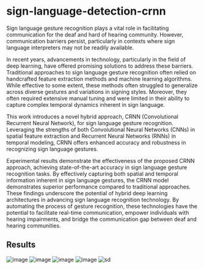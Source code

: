 # sign-language-detection-crnn
Sign language gesture recognition plays a vital role in facilitating communication for
the deaf and hard of hearing community. However, communication barriers persist,
particularly in contexts where sign language interpreters may not be readily available.

In recent years, advancements in technology, particularly in the field of deep learning,
have offered promising solutions to address these barriers. Traditional approaches to
sign language gesture recognition often relied on handcrafted feature extraction
methods and machine learning algorithms. While effective to some extent, these
methods often struggled to generalize across diverse gestures and variations in signing
styles. Moreover, they often required extensive manual tuning and were limited in their
ability to capture complex temporal dynamics inherent in sign language. 

This work introduces a novel hybrid approach, CRNN (Convolutional Recurrent Neural
Network), for sign language gesture recognition. Leveraging the strengths of both
Convolutional Neural Networks (CNNs) in spatial feature extraction and Recurrent
Neural Networks (RNNs) in temporal modeling, CRNN offers enhanced accuracy and
robustness in recognizing sign language gestures. 

Experimental results demonstrate the effectiveness of the proposed CRNN approach, 
achieving state-of-the-art accuracy in sign language gesture recognition tasks. 
By effectively capturing both spatial and temporal information inherent in sign language 
gestures, the CRNN model demonstrates superior performance compared to traditional 
approaches. These findings underscore the potential of hybrid deep learning architectures in advancing sign
language recognition technology. By automating the process of gesture recognition,
these technologies have the potential to facilitate real-time communication, empower
individuals with hearing impairments, and bridge the communication gap between deaf
and hearing communities.

## Results

![image](https://github.com/user-attachments/assets/202e31fa-e44a-4416-8954-c0c19eea8507)
![image](https://github.com/user-attachments/assets/389c697c-21ba-4242-8b2a-e43e14fda544)
![image](https://github.com/user-attachments/assets/4d415a0c-1eae-4e0a-821e-2eeb607ae6e0)
![image](https://github.com/user-attachments/assets/9ac58954-e4a3-4542-8e82-bdd7d4ce9333)
![sd](https://github.com/user-attachments/assets/fdd15da6-ffda-454d-925c-f7b8f2edb62b)

